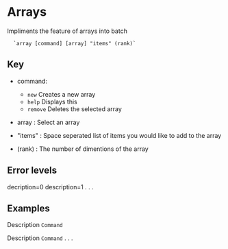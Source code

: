 # Arrays
Impliments the feature of arrays into batch

      `array [command] [array] "items" (rank)`

## Key
* command:
  * `new` Creates a new array
  * `help` Displays this
  * `remove` Deletes the selected array

* array : Select an array

* "items" : Space seperated list of items you would like to add to the array

* (rank) : The number of dimentions of the array

## Error levels
decription=0
description=1
  .
  .
  .

## Examples
  Description
   `Command`

  Description
   `Command`
    .
    .
    .
